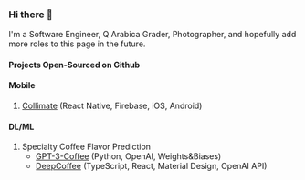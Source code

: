 ### Hi there 👋

I'm a Software Engineer, Q Arabica Grader, Photographer, and hopefully add more roles to this page in the future.

#### Projects Open-Sourced on Github

#### Mobile
1. [Collimate](https://github.com/Collimate) (React Native, Firebase, iOS, Android)
#### DL/ML
1. Specialty Coffee Flavor Prediction 
    - [GPT-3-Coffee](https://andy-lzh.github.io/DeepCoffee/) (Python, OpenAI, Weights&Biases)
    - [DeepCoffee](https://andy-lzh.github.io/DeepCoffee/) (TypeScript, React, Material Design, OpenAI API)

<!--
**Andy-LZH/Andy-LZH** is a ✨ _special_ ✨ repository because its `README.md` (this file) appears on your GitHub profile.

Here are some ideas to get you started:

- 🔭 I’m currently working on ...
- 🌱 I’m currently learning ...
- 👯 I’m looking to collaborate on ...
- 🤔 I’m looking for help with ...
- 💬 Ask me about ...
- 📫 How to reach me: ...
- 😄 Pronouns: ...
- ⚡ Fun fact: ...
[![Anurag's GitHub stats](https://github-readme-stats.vercel.app/api?username=Andy-LZH)](https://github.com/anuraghazra/github-readme-stats)
-->


